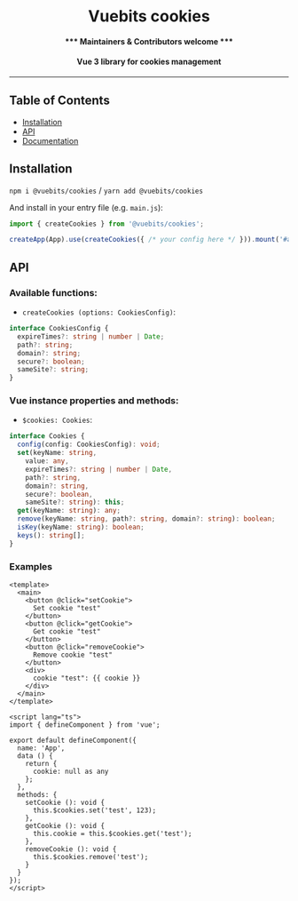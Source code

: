 <h1 align="center">Vuebits cookies</h1>

<h4 align="center">*** Maintainers & Contributors welcome ***</h4>

<h4 align="center">Vue 3 library for cookies management</h4>

---

## Table of Contents

* [Installation](#installation)
* [API](#api)
* [Documentation](#documentation)


## Installation

`npm i @vuebits/cookies` / `yarn add @vuebits/cookies`

And install in your entry file (e.g. `main.js`):

```javascript
import { createCookies } from '@vuebits/cookies';

createApp(App).use(createCookies({ /* your config here */ })).mount('#app');
```

## API

### Available functions:

* `createCookies (options: CookiesConfig)`:

```ts
interface CookiesConfig {
  expireTimes?: string | number | Date;
  path?: string;
  domain?: string;
  secure?: boolean;
  sameSite?: string;
}
```

### Vue instance properties and methods:

* `$cookies: Cookies`:

```ts
interface Cookies {
  config(config: CookiesConfig): void;
  set(keyName: string,
    value: any,
    expireTimes?: string | number | Date,
    path?: string,
    domain?: string,
    secure?: boolean,
    sameSite?: string): this;
  get(keyName: string): any;
  remove(keyName: string, path?: string, domain?: string): boolean;
  isKey(keyName: string): boolean;
  keys(): string[];
}
```

### Examples

```vue
<template>
  <main>
    <button @click="setCookie">
      Set cookie "test"
    </button>
    <button @click="getCookie">
      Get cookie "test"
    </button>
    <button @click="removeCookie">
      Remove cookie "test"
    </button>
    <div>
      cookie "test": {{ cookie }}
    </div>
  </main>
</template>

<script lang="ts">
import { defineComponent } from 'vue';

export default defineComponent({
  name: 'App',
  data () {
    return {
      cookie: null as any
    };
  },
  methods: {
    setCookie (): void {
      this.$cookies.set('test', 123);
    },
    getCookie (): void {
      this.cookie = this.$cookies.get('test');
    },
    removeCookie (): void {
      this.$cookies.remove('test');
    }
  }
});
</script>
```
